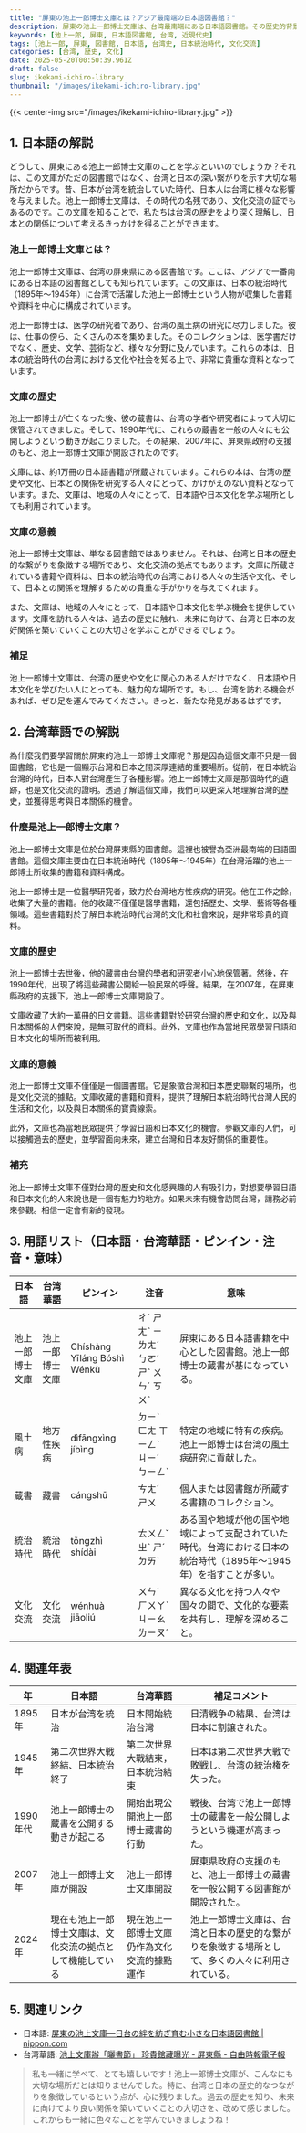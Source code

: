 ```yaml
---
title: "屏東の池上一郎博士文庫とは？アジア最南端の日本語図書館？"
description: 屏東の池上一郎博士文庫は、台湾最南端にある日本語図書館。その歴史的背景と意義をやさしい日本語と台湾華語で解説します。
keywords: [池上一郎, 屏東, 日本語図書館, 台湾, 近現代史]
tags: [池上一郎, 屏東, 図書館, 日本語, 台湾史, 日本統治時代, 文化交流]
categories: [台湾, 歴史, 文化]
date: 2025-05-20T00:50:39.961Z
draft: false
slug: ikekami-ichiro-library
thumbnail: "/images/ikekami-ichiro-library.jpg"
---
```


{{< center-img src="/images/ikekami-ichiro-library.jpg" >}}

## 1. 日本語の解説

どうして、屏東にある池上一郎博士文庫のことを学ぶといいのでしょうか？それは、この文庫がただの図書館ではなく、台湾と日本の深い繋がりを示す大切な場所だからです。昔、日本が台湾を統治していた時代、日本人は台湾に様々な影響を与えました。池上一郎博士文庫は、その時代の名残であり、文化交流の証でもあるのです。この文庫を知ることで、私たちは台湾の歴史をより深く理解し、日本との関係について考えるきっかけを得ることができます。

### 池上一郎博士文庫とは？

池上一郎博士文庫は、台湾の屏東県にある図書館です。ここは、アジアで一番南にある日本語の図書館としても知られています。この文庫は、日本の統治時代（1895年～1945年）に台湾で活躍した池上一郎博士という人物が収集した書籍や資料を中心に構成されています。

池上一郎博士は、医学の研究者であり、台湾の風土病の研究に尽力しました。彼は、仕事の傍ら、たくさんの本を集めました。そのコレクションは、医学書だけでなく、歴史、文学、芸術など、様々な分野に及んでいます。これらの本は、日本の統治時代の台湾における文化や社会を知る上で、非常に貴重な資料となっています。

### 文庫の歴史

池上一郎博士が亡くなった後、彼の蔵書は、台湾の学者や研究者によって大切に保管されてきました。そして、1990年代に、これらの蔵書を一般の人々にも公開しようという動きが起こりました。その結果、2007年に、屏東県政府の支援のもと、池上一郎博士文庫が開設されたのです。

文庫には、約1万冊の日本語書籍が所蔵されています。これらの本は、台湾の歴史や文化、日本との関係を研究する人々にとって、かけがえのない資料となっています。また、文庫は、地域の人々にとって、日本語や日本文化を学ぶ場所としても利用されています。

### 文庫の意義

池上一郎博士文庫は、単なる図書館ではありません。それは、台湾と日本の歴史的な繋がりを象徴する場所であり、文化交流の拠点でもあります。文庫に所蔵されている書籍や資料は、日本の統治時代の台湾における人々の生活や文化、そして、日本との関係を理解するための貴重な手がかりを与えてくれます。

また、文庫は、地域の人々にとって、日本語や日本文化を学ぶ機会を提供しています。文庫を訪れる人々は、過去の歴史に触れ、未来に向けて、台湾と日本の友好関係を築いていくことの大切さを学ぶことができるでしょう。

### 補足

池上一郎博士文庫は、台湾の歴史や文化に関心のある人だけでなく、日本語や日本文化を学びたい人にとっても、魅力的な場所です。もし、台湾を訪れる機会があれば、ぜひ足を運んでみてください。きっと、新たな発見があるはずです。

## 2. 台湾華語での解説

為什麼我們要學習關於屏東的池上一郎博士文庫呢？那是因為這個文庫不只是一個圖書館，它也是一個顯示台灣和日本之間深厚連結的重要場所。從前，在日本統治台灣的時代，日本人對台灣產生了各種影響。池上一郎博士文庫是那個時代的遺跡，也是文化交流的證明。透過了解這個文庫，我們可以更深入地理解台灣的歷史，並獲得思考與日本關係的機會。

### 什麼是池上一郎博士文庫？

池上一郎博士文庫是位於台灣屏東縣的圖書館。這裡也被譽為亞洲最南端的日語圖書館。這個文庫主要由在日本統治時代（1895年～1945年）在台灣活躍的池上一郎博士所收集的書籍和資料構成。

池上一郎博士是一位醫學研究者，致力於台灣地方性疾病的研究。他在工作之餘，收集了大量的書籍。他的收藏不僅僅是醫學書籍，還包括歷史、文學、藝術等各種領域。這些書籍對於了解日本統治時代台灣的文化和社會來說，是非常珍貴的資料。

### 文庫的歷史

池上一郎博士去世後，他的藏書由台灣的學者和研究者小心地保管著。然後，在1990年代，出現了將這些藏書公開給一般民眾的呼聲。結果，在2007年，在屏東縣政府的支援下，池上一郎博士文庫開設了。

文庫收藏了大約一萬冊的日文書籍。這些書籍對於研究台灣的歷史和文化，以及與日本關係的人們來說，是無可取代的資料。此外，文庫也作為當地民眾學習日語和日本文化的場所而被利用。

### 文庫的意義

池上一郎博士文庫不僅僅是一個圖書館。它是象徵台灣和日本歷史聯繫的場所，也是文化交流的據點。文庫收藏的書籍和資料，提供了理解日本統治時代台灣人民的生活和文化，以及與日本關係的寶貴線索。

此外，文庫也為當地民眾提供了學習日語和日本文化的機會。參觀文庫的人們，可以接觸過去的歷史，並學習面向未來，建立台灣和日本友好關係的重要性。

### 補充

池上一郎博士文庫不僅對台灣的歷史和文化感興趣的人有吸引力，對想要學習日語和日本文化的人來說也是一個有魅力的地方。如果未來有機會訪問台灣，請務必前來參觀。相信一定會有新的發現。

## 3. 用語リスト（日本語・台湾華語・ピンイン・注音・意味）

| 日本語          | 台湾華語        | ピンイン        | 注音      | 意味                                                                                                                               |
|---------------|---------------|---------------|---------|-----------------------------------------------------------------------------------------------------------------------------------|
| 池上一郎博士文庫   | 池上一郎博士文庫   | Chíshàng Yīláng Bóshì Wénkù | ㄔˊ ㄕㄤˋ ㄧ ㄌㄤˊ ㄅㄛˊ ㄕˋ ㄨㄣˊ ㄎㄨˋ | 屏東にある日本語書籍を中心とした図書館。池上一郎博士の蔵書が基になっている。                                                                                |
| 風土病          | 地方性疾病        | dìfāngxìng jíbìng | ㄉㄧˋ ㄈㄤ ㄒㄧㄥˋ ㄐㄧˊ ㄅㄧㄥˋ | 特定の地域に特有の疾病。池上一郎博士は台湾の風土病研究に貢献した。                                                                                             |
| 蔵書            | 藏書            | cángshū         | ㄘㄤˊ ㄕㄨ | 個人または図書館が所蔵する書籍のコレクション。                                                                                                  |
| 統治時代         | 統治時代         | tǒngzhì shídài   | ㄊㄨㄥˇ ㄓˋ ㄕˊ ㄉㄞˋ | ある国や地域が他の国や地域によって支配されていた時代。台湾における日本の統治時代（1895年～1945年）を指すことが多い。                                                                 |
| 文化交流         | 文化交流         | wénhuà jiāoliú  | ㄨㄣˊ ㄏㄨㄚˋ ㄐㄧㄠ ㄌㄧㄡˊ | 異なる文化を持つ人々や国々の間で、文化的な要素を共有し、理解を深めること。                                                                                            |

## 4. 関連年表

| 年       | 日本語                                  | 台湾華語                                | 補足コメント                                                                                                                             |
|----------|---------------------------------------|---------------------------------------|------------------------------------------------------------------------------------------------------------------------------------|
| 1895年   | 日本が台湾を統治                      | 日本開始統治台灣                       | 日清戦争の結果、台湾は日本に割譲された。                                                                                                                 |
| 1945年   | 第二次世界大戦終結、日本統治終了            | 第二次世界大戰結束，日本統治結束            | 日本は第二次世界大戦で敗戦し、台湾の統治権を失った。                                                                                                              |
| 1990年代  | 池上一郎博士の蔵書を公開する動きが起こる   | 開始出現公開池上一郎博士藏書的行動           | 戦後、台湾で池上一郎博士の蔵書を一般公開しようという機運が高まった。                                                                                                           |
| 2007年   | 池上一郎博士文庫が開設                | 池上一郎博士文庫開設                 | 屏東県政府の支援のもと、池上一郎博士の蔵書を一般公開する図書館が開設された。                                                                                                    |
| 2024年   | 現在も池上一郎博士文庫は、文化交流の拠点として機能している | 現在池上一郎博士文庫仍作為文化交流的據點運作 | 池上一郎博士文庫は、台湾と日本の歴史的な繋がりを象徴する場所として、多くの人々に利用されている。                                                                                              |

## 5. 関連リンク

*   日本語: [屏東の池上文庫―日台の絆を紡ぎ育む小さな日本語図書館 | nippon.com](https://www.nippon.com/ja/japan-topics/g00819/)
*   台湾華語: [池上文庫辦「曬書節」 珍貴館藏曝光 - 屏東縣 - 自由時報電子報](https://news.ltn.com.tw/news/Pingtung/paper/1659967)

> 私も一緒に学べて、とても嬉しいです！池上一郎博士文庫が、こんなにも大切な場所だとは知りませんでした。特に、台湾と日本の歴史的なつながりを象徴しているという点が、心に残りました。過去の歴史を知り、未来に向けてより良い関係を築いていくことの大切さを、改めて感じました。これからも一緒に色々なことを学んでいきましょうね！
